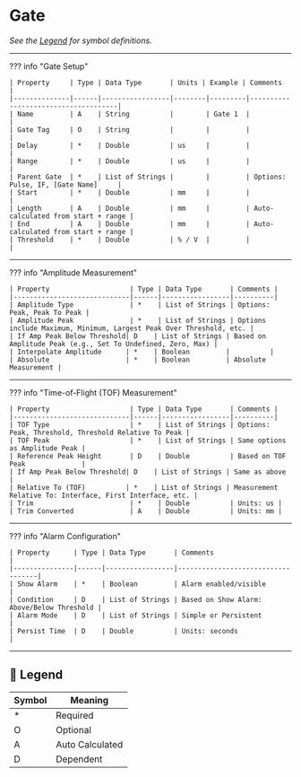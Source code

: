 # Gate

_See the [Legend](#legend) for symbol definitions._

---

??? info "Gate Setup"

    | Property     | Type | Data Type       | Units | Example | Comments                            |
    |--------------|------|-----------------|--------|---------|-------------------------------------|
    | Name         | A    | String          |        | Gate 1  |                                     |
    | Gate Tag     | O    | String          |        |         |                                     |
    | Delay        | *    | Double          | us     |         |                                     |
    | Range        | *    | Double          | us     |         |                                     |
    | Parent Gate  | *    | List of Strings |        |         | Options: Pulse, IF, [Gate Name]     |
    | Start        | *    | Double          | mm     |         |                                     |
    | Length       | A    | Double          | mm     |         | Auto-calculated from start + range |
    | End          | A    | Double          | mm     |         | Auto-calculated from start + range |
    | Threshold    | *    | Double          | % / V  |         |                                     |

---

??? info "Amplitude Measurement"

    | Property                    | Type | Data Type       | Comments |
    |-----------------------------|------|-----------------|----------|
    | Amplitude Type              | *    | List of Strings | Options: Peak, Peak To Peak |
    | Amplitude Peak              | *    | List of Strings | Options include Maximum, Minimum, Largest Peak Over Threshold, etc. |
    | If Amp Peak Below Threshold| D    | List of Strings | Based on Amplitude Peak (e.g., Set To Undefined, Zero, Max) |
    | Interpolate Amplitude      | *    | Boolean         |          |
    | Absolute                   | *    | Boolean         | Absolute Measurement |

---

??? info "Time-of-Flight (TOF) Measurement"

    | Property                    | Type | Data Type       | Comments |
    |-----------------------------|------|-----------------|----------|
    | TOF Type                    | *    | List of Strings | Options: Peak, Threshold, Threshold Relative To Peak |
    | TOF Peak                    | *    | List of Strings | Same options as Amplitude Peak |
    | Reference Peak Height       | D    | Double          | Based on TOF Peak              |
    | If Amp Peak Below Threshold| D    | List of Strings | Same as above                 |
    | Relative To (TOF)          | *    | List of Strings | Measurement Relative To: Interface, First Interface, etc. |
    | Trim                        | *    | Double          | Units: us |
    | Trim Converted              | A    | Double          | Units: mm |

---

??? info "Alarm Configuration"

    | Property      | Type | Data Type       | Comments                          |
    |---------------|------|-----------------|-----------------------------------|
    | Show Alarm    | *    | Boolean         | Alarm enabled/visible             |
    | Condition     | D    | List of Strings | Based on Show Alarm: Above/Below Threshold |
    | Alarm Mode    | D    | List of Strings | Simple or Persistent              |
    | Persist Time  | D    | Double          | Units: seconds                    |

---

## 🧭 Legend

| Symbol | Meaning         |
|--------|------------------|
| *      | Required         |
| O      | Optional         |
| A      | Auto Calculated  |
| D      | Dependent        |
